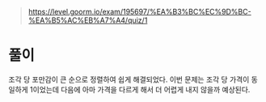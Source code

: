 > https://level.goorm.io/exam/195697/%EA%B3%BC%EC%9D%BC-%EA%B5%AC%EB%A7%A4/quiz/1

# 풀이

조각 당 포만감이 큰 순으로 정렬하여 쉽게 해결되었다.
이번 문제는 조각 당 가격이 동일하게 1이었는데 다음에 아마 가격을 다르게 해서 더 어렵게 내지 않을까 예상된다.
